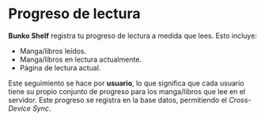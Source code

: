 # Progreso de lectura

**Bunko Shelf** registra tu progreso de lectura a medida que lees. Esto incluye:

- Manga/libros leídos.
- Manga/libros en lectura actualmente.
- Página de lectura actual.

Este seguimiento se hace por **usuario**, lo que significa que cada usuario tiene su propio conjunto de progreso para los manga/libros que lee en el servidor. Este progreso se registra en la base datos, permitiendo el _Cross-Device Sync_.

